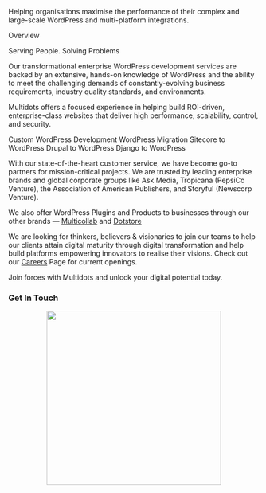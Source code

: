 Helping organisations maximise the performance of their complex and large-scale WordPress and multi-platform integrations. 

Overview

Serving People. Solving Problems

Our transformational enterprise WordPress development services are backed by an extensive, hands-on knowledge of WordPress and the ability to meet the challenging demands of constantly-evolving business requirements, industry quality standards, and environments. 

Multidots offers a focused experience in helping build ROI-driven, enterprise-class websites that deliver high performance, scalability, control, and security. 

Custom WordPress Development 
WordPress Migration 
Sitecore to WordPress 
Drupal to WordPress 
Django to WordPress 

With our state-of-the-heart customer service, we have become go-to partners for mission-critical projects. We are trusted by leading enterprise brands and global corporate groups like Ask Media, Tropicana (PepsiCo Venture), the Association of American Publishers, and Storyful (Newscorp Venture). 

We also offer WordPress Plugins and Products to businesses through our other brands — [Multicollab](https://www.multicollab.com/) and [Dotstore](https://www.thedotstore.com/)

We are looking for thinkers, believers & visionaries to join our teams to help our clients attain digital maturity through digital transformation and help build platforms empowering innovators to realise their visions. Check out our [Careers](https://careers.multidots.com) Page for current openings. 

Join forces with Multidots and unlock your digital potential today. 

### Get In Touch

<p align="center">
<a href="https://www.multidots.com/contact-us/"><img src="https://avatars.githubusercontent.com/u/10989117?s=200&v=4" width="350"></a>
</p>
